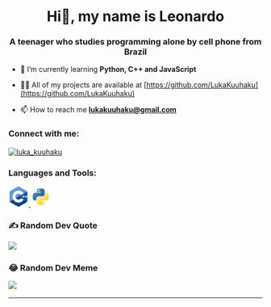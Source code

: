 <h1 align="center">Hi👋, my name is Leonardo</h1>
<h3 align="center">A teenager who studies programming alone by cell phone from Brazil</h3>

- 🌱 I’m currently learning **Python, C++ and JavaScript**

- 👨‍💻 All of my projects are available at [https://github.com/LukaKuuhaku](https://github.com/LukaKuuhaku)

- 📫 How to reach me **lukakuuhaku@gmail.com**

<h3 align="left">Connect with me:</h3>
<p align="left">
<a href="https://instagram.com/luka_kuuhaku" target="blank"><img align="center" src="https://raw.githubusercontent.com/rahuldkjain/github-profile-readme-generator/master/src/images/icons/Social/instagram.svg" alt="luka_kuuhaku" height="30" width="40" /></a>
</p>

<h3 align="left">Languages and Tools:</h3>
<p align="left"> <a href="https://www.w3schools.com/cpp/" target="_blank" rel="noreferrer"> <img src="https://raw.githubusercontent.com/devicons/devicon/master/icons/cplusplus/cplusplus-original.svg" alt="cplusplus" width="40" height="40"/> </a>  <a href="https://www.python.org" target="_blank" rel="noreferrer"> <img src="https://raw.githubusercontent.com/devicons/devicon/master/icons/python/python-original.svg" alt="python" width="40" height="40"/> </a> </p>

### ✍️ Random Dev Quote
![](https://quotes-github-readme.vercel.app/api?type=vetical&theme=tokyonight)

### 😂 Random Dev Meme
<img src="https://random-memer.herokuapp.com/" width="512px"/>

---

